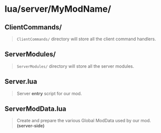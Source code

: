 # lua/server/MyModName/

## ClientCommands/

> `ClientCommands/` directory will store all the client command handlers.

## ServerModules/

> `ServerModules/` directory will store all the server modules.

## Server.lua

> Server **entry** script for our mod. 

## ServerModData.lua

> Create and prepare the various Global ModData used by our mod. **(server-side)**
